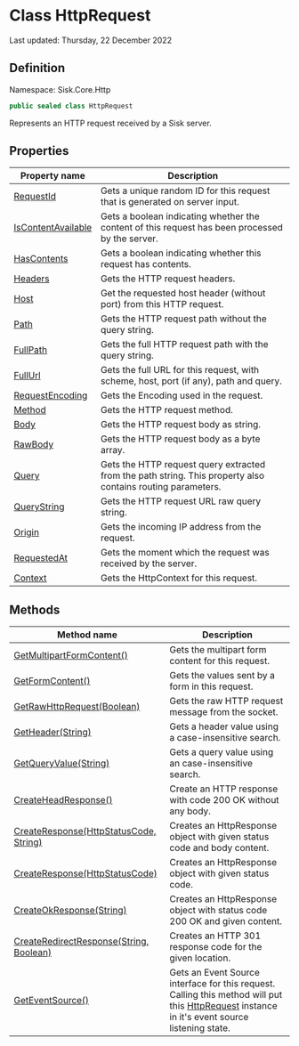 # Class HttpRequest
Last updated: Thursday, 22 December 2022

## Definition
Namespace: Sisk.Core.Http

```csharp
public sealed class HttpRequest
```

Represents an HTTP request received by a Sisk server.

## Properties

| Property name | Description |
| --- | --- |
| [RequestId](/spec/Sisk/Core/Http/HttpRequest/RequestId) | Gets a unique random ID for this request that is generated on server input. | 
| [IsContentAvailable](/spec/Sisk/Core/Http/HttpRequest/IsContentAvailable) | Gets a boolean indicating whether the content of this request has been processed by the server. | 
| [HasContents](/spec/Sisk/Core/Http/HttpRequest/HasContents) | Gets a boolean indicating whether this request has contents. | 
| [Headers](/spec/Sisk/Core/Http/HttpRequest/Headers) | Gets the HTTP request headers. | 
| [Host](/spec/Sisk/Core/Http/HttpRequest/Host) | Get the requested host header (without port) from this HTTP request. | 
| [Path](/spec/Sisk/Core/Http/HttpRequest/Path) | Gets the HTTP request path without the query string. | 
| [FullPath](/spec/Sisk/Core/Http/HttpRequest/FullPath) | Gets the full HTTP request path with the query string. | 
| [FullUrl](/spec/Sisk/Core/Http/HttpRequest/FullUrl) | Gets the full URL for this request, with scheme, host, port (if any), path and query. | 
| [RequestEncoding](/spec/Sisk/Core/Http/HttpRequest/RequestEncoding) | Gets the Encoding used in the request. | 
| [Method](/spec/Sisk/Core/Http/HttpRequest/Method) | Gets the HTTP request method. | 
| [Body](/spec/Sisk/Core/Http/HttpRequest/Body) | Gets the HTTP request body as string. | 
| [RawBody](/spec/Sisk/Core/Http/HttpRequest/RawBody) | Gets the HTTP request body as a byte array. | 
| [Query](/spec/Sisk/Core/Http/HttpRequest/Query) | Gets the HTTP request query extracted from the path string. This property also contains routing parameters. | 
| [QueryString](/spec/Sisk/Core/Http/HttpRequest/QueryString) | Gets the HTTP request URL raw query string. | 
| [Origin](/spec/Sisk/Core/Http/HttpRequest/Origin) | Gets the incoming IP address from the request. | 
| [RequestedAt](/spec/Sisk/Core/Http/HttpRequest/RequestedAt) | Gets the moment which the request was received by the server. | 
| [Context](/spec/Sisk/Core/Http/HttpRequest/Context) | Gets the HttpContext for this request. | 

## Methods

| Method name | Description |
| --- | --- |
| [GetMultipartFormContent()](/spec/Sisk/Core/Http/HttpRequest/GetMultipartFormContent--) | Gets the multipart form content for this request. | 
| [GetFormContent()](/spec/Sisk/Core/Http/HttpRequest/GetFormContent--) | Gets the values sent by a form in this request. | 
| [GetRawHttpRequest(Boolean)](/spec/Sisk/Core/Http/HttpRequest/GetRawHttpRequest--Boolean) | Gets the raw HTTP request message from the socket. | 
| [GetHeader(String)](/spec/Sisk/Core/Http/HttpRequest/GetHeader--String) | Gets a header value using a case-insensitive search. | 
| [GetQueryValue(String)](/spec/Sisk/Core/Http/HttpRequest/GetQueryValue--String) | Gets a query value using an case-insensitive search. | 
| [CreateHeadResponse()](/spec/Sisk/Core/Http/HttpRequest/CreateHeadResponse--) | Create an HTTP response with code 200 OK without any body. | 
| [CreateResponse(HttpStatusCode, String)](/spec/Sisk/Core/Http/HttpRequest/CreateResponse--HttpStatusCode-String) | Creates an HttpResponse object with given status code and body content. | 
| [CreateResponse(HttpStatusCode)](/spec/Sisk/Core/Http/HttpRequest/CreateResponse--HttpStatusCode) | Creates an HttpResponse object with given status code. | 
| [CreateOkResponse(String)](/spec/Sisk/Core/Http/HttpRequest/CreateOkResponse--String) | Creates an HttpResponse object with status code 200 OK and given content. | 
| [CreateRedirectResponse(String, Boolean)](/spec/Sisk/Core/Http/HttpRequest/CreateRedirectResponse--String-Boolean) | Creates an HTTP 301 response code for the given location. | 
| [GetEventSource()](/spec/Sisk/Core/Http/HttpRequest/GetEventSource--) | Gets an Event Source interface for this request. Calling this method will put this [HttpRequest](/spec/Sisk/Core/Http/HttpRequest) instance in it's event source listening state. | 

